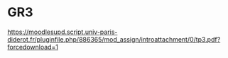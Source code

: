 # GR3

https://moodlesupd.script.univ-paris-diderot.fr/pluginfile.php/886365/mod_assign/introattachment/0/tp3.pdf?forcedownload=1
